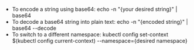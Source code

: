 * To encode a string using base64: echo -n "{your desired string}" | base64
* To decode a base64 string into plain text: echo -n "{encoded string}" | base64 --decode
* To switch to a different namespace: kubectl config set-context $(kubectl config current-context) --namespace={desired namespace}
